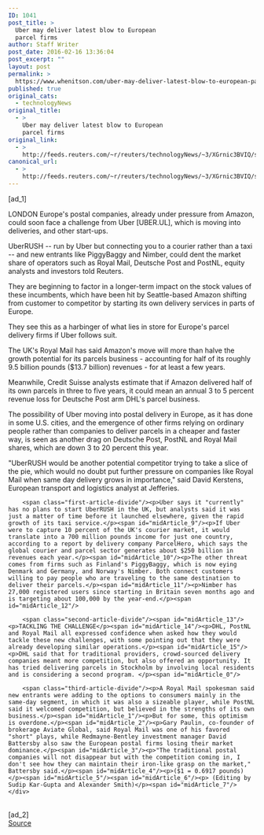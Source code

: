 ```yaml
---
ID: 1041
post_title: >
  Uber may deliver latest blow to European
  parcel firms
author: Staff Writer
post_date: 2016-02-16 13:36:04
post_excerpt: ""
layout: post
permalink: >
  https://www.whenitson.com/uber-may-deliver-latest-blow-to-european-parcel-firms/
published: true
original_cats:
  - technologyNews
original_title:
  - >
    Uber may deliver latest blow to European
    parcel firms
original_link:
  - >
    http://feeds.reuters.com/~r/reuters/technologyNews/~3/XGrnic3BVIQ/story01.htm
canonical_url:
  - >
    http://feeds.reuters.com/~r/reuters/technologyNews/~3/XGrnic3BVIQ/story01.htm
---
```

 [ad_1]
<br><div id="articleText">
<span id="midArticle_start"/>

<span id="midArticle_0"/><span class="focusParagraph" readability="7"><p><span class="articleLocation">LONDON</span> Europe's postal companies, already under pressure from Amazon, could soon face a challenge from Uber [UBER.UL], which is moving into deliveries, and other start-ups.</p></span><span id="midArticle_1"/><p>UberRUSH -- run by Uber but connecting you to a courier rather than a taxi -- and new entrants like PiggyBaggy and Nimber, could dent the market share of operators such as Royal Mail, Deutsche Post and PostNL, equity analysts and investors told Reuters. </p><span id="midArticle_2"/><p>They are beginning to factor in a longer-term impact on the stock values of these incumbents, which have been hit by Seattle-based Amazon shifting from customer to competitor by starting its own delivery services in parts of Europe.</p><span id="midArticle_3"/><p>They see this as a harbinger of what lies in store for Europe's parcel delivery firms if Uber follows suit.</p><span id="midArticle_4"/><p>The UK's Royal Mail has said Amazon's move will more than halve the growth potential for its parcels business - accounting for half of its roughly 9.5 billion pounds ($13.7 billion) revenues - for at least a few years.</p><span id="midArticle_5"/><p>Meanwhile, Credit Suisse analysts estimate that if Amazon delivered half of its own parcels in three to five years, it could mean an annual 3 to 5 percent revenue loss for Deutsche Post arm DHL's parcel business.</p><span id="midArticle_6"/><p>The possibility of Uber moving into postal delivery in Europe, as it has done in some U.S. cities, and the emergence of other firms relying on ordinary people rather than companies to deliver parcels in a cheaper and faster way, is seen as another drag on Deutsche Post, PostNL and Royal Mail shares, which are down 3 to 20 percent this year.</p><span id="midArticle_7"/><p>"UberRUSH would be another potential competitor trying to take a slice of the pie, which would no doubt put further pressure on companies like Royal Mail when same day delivery grows in importance," said David Kerstens, European transport and logistics analyst at Jefferies.</p><span id="midArticle_8"/>
        
        <span class="first-article-divide"/><p>Uber says it "currently" has no plans to start UberRUSH in the UK, but analysts said it was just a matter of time before it launched elsewhere, given the rapid growth of its taxi service.</p><span id="midArticle_9"/><p>If Uber were to capture 10 percent of the UK's courier market, it would translate into a 700 million pounds income for just one country, according to a report by delivery company ParcelHero, which says the global courier and parcel sector generates about $250 billion in revenues each year.</p><span id="midArticle_10"/><p>The other threat comes from firms such as Finland's PiggyBaggy, which is now eying Denmark and Germany, and Norway's Nimber. Both connect customers willing to pay people who are traveling to the same destination to deliver their parcels.</p><span id="midArticle_11"/><p>Nimber has 27,000 registered users since starting in Britain seven months ago and is targeting about 100,000 by the year-end.</p><span id="midArticle_12"/>
        
        <span class="second-article-divide"/><span id="midArticle_13"/><p>TACKLING THE CHALLENGE</p><span id="midArticle_14"/><p>DHL, PostNL and Royal Mail all expressed confidence when asked how they would tackle these new challenges, with some pointing out that they were already developing similar operations.</p><span id="midArticle_15"/><p>DHL said that for traditional providers, crowd-sourced delivery companies meant more competition, but also offered an opportunity. It has tried delivering parcels in Stockholm by involving local residents and is considering a second program. </p><span id="midArticle_0"/>
        
        <span class="third-article-divide"/><p>A Royal Mail spokesman said new entrants were adding to the options to consumers mainly in the same-day segment, in which it was also a sizeable player, while PostNL said it welcomed competition, but believed in the strengths of its own business.</p><span id="midArticle_1"/><p>But for some, this optimism is overdone.</p><span id="midArticle_2"/><p>Gary Paulin, co-founder of brokerage Aviate Global, said Royal Mail was one of his favored "short" plays, while Redmayne-Bentley investment manager David Battersby also saw the European postal firms losing their market dominance.</p><span id="midArticle_3"/><p>"The traditional postal companies will not disappear but with the competition coming in, I don't see how they can maintain their iron-like grasp on the market," Battersby said.</p><span id="midArticle_4"/><p>($1 = 0.6917 pounds)</p><span id="midArticle_5"/><span id="midArticle_6"/><p> (Editing by Sudip Kar-Gupta and Alexander Smith)</p><span id="midArticle_7"/></div>
<br>[ad_2]
<br><a href="http://feeds.reuters.com/~r/reuters/technologyNews/~3/XGrnic3BVIQ/story01.htm">Source </a>